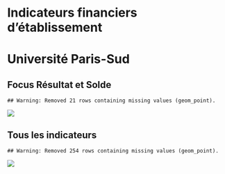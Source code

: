 Indicateurs financiers d’établissement
================

# Université Paris-Sud

## Focus Résultat et Solde

    ## Warning: Removed 21 rows containing missing values (geom_point).

![](université_paris_sud_files/figure-gfm/etab.focus-1.png)<!-- -->

## Tous les indicateurs

    ## Warning: Removed 254 rows containing missing values (geom_point).

![](université_paris_sud_files/figure-gfm/etab-1.png)<!-- -->
